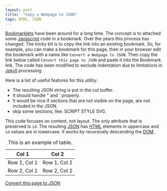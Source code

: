 ```yaml
---
layout: post
title:  "Copy a Webpage to JSON"
tags: HTML, JSON
---
```


[Bookmarklets][BM] have been around for a long time.
The concept is to attached some [Javascript][JS] code in a bookmark.
Over the years this process has changed.
The tricky bit is to copy the link into an existing bookmark.
So, for example, you can make a bookmark for this page,
then in your browser edit the bookmark with a name like
`Convert a Webpage to JSON`.
Then copy the link below called `Convert this page to JSON`
and paste it into the Bookmark link.
The code has been modified to exclude indentation due to limitations in [Jekyll][Jekyll] processing


Here is a list of useful features for this utility:
- The resulting JSON string is put in the cut buffer.
- It should handle " and ' properly.
- It would be nice if sections that are not visible on the page, are not included in the JSON.
- skip some sections, like: SCRIPT STYLE SVG.

This code focuses on content, not layout. The only attribute that is preserved is `id`.
The resulting [JSON][JSON] has [HTML][HTML] elements in uppercase and `id` values are in lowercase.
It works by recursively descending the [DOM][DOM].

<p style="display:none">This is a non-displayed paragraph</p>

<table id="2x2">
<caption>This is an example of table.</caption>
<thead><tr><th>Col 1</th><th>Col 2</th></tr></thead>
<tbody>
<tr><td>Row 1, Col 1</td><td>Row 1, Col 2</td></tr>
<tr><td>Row 2, Col 1</td><td>Row 2, Col 2</td></tr>
</tbody>
</table>

<a href="javascript:(() => { function b(n) {
const d = String.fromCharCode(34);
const x = ' SCRIPT NOSCRIPT STYLE SVG';
var l, r, t,
q = (s) => d + s + d,
u = (s) => s.substring(1, s.length-1),
s = (a) => a.length > 1 ? ('[' + a.join(',') + ']') : a[0],
c = (k, v) => d + k + d + ':' + v,
i = (c, t, f) => c ? t : f;
if (n == null)
r = '{' + c('PAGE', '{' + [c('VERSION',1),c('URL', q(location.href)), c('TIME', Date.now()),
u(b(document.head)), u(b(document.body))].join(',') + '}') + '}';
else if (n.nodeType == Node.ELEMENT_NODE) {
if (n.style.display != 'none' && n.hasChildNodes()) {
l = n.nodeName.toUpperCase();
if (x.search(' ' + l) == -1) {
t = []; for (const c of n.childNodes) t.push(b(c)); t = t.filter(Boolean);
r = l + i(n.hasAttribute('id'), ' ' + n.id, '');
r = i(t.length > 0, '{' + c(r, s(t)) + '}', q(r));
}
}
} else if (n.nodeType == Node.TEXT_NODE) {
t = n.textContent.replace(/\s\s+/g, ' ').trim().replace(new RegExp(d, 'g'), '\\' + d);
if (t != '') r = q(t);
}
return r;
}
navigator.clipboard.writeText(b())})();">Convert this page to JSON</a>

[BM]: https://en.wikipedia.org/wiki/Bookmarklet
[JS]: https://en.wikipedia.org/wiki/JavaScript
[JSON]: https://www.json.org
[HTML]: https://en.wikipedia.org/wiki/HTML
[DOM]: https://en.wikipedia.org/wiki/Document_Object_Model
[Jekyll]: https://en.wikipedia.org/wiki/Jekyll_(software)
